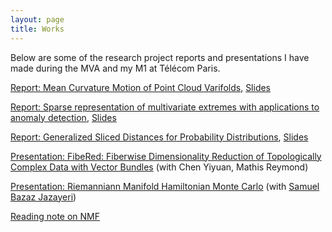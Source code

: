 ```yaml
---
layout: page
title: Works
---
```


Below are some of the research project reports and presentations I have made during the MVA and my M1 at Télécom Paris.

[Report: Mean Curvature Motion of Point Cloud Varifolds](assets/pdf/report_GDA_HARDION.pdf), [Slides](assets/pdf/GDA_Presentation.pdf)

[Report: Sparse representation of multivariate extremes with applications to anomaly detection](assets/pdf/report_EVT_HARDION.pdf), [Slides](assets/pdf/EVT_Presentation.pdf)

[Report: Generalized Sliced Distances for Probability Distributions](assets/pdf/report_OT_HARDION.pdf), [Slides](assets/pdf/HARDION_Slides.pdf)

[Presentation: FibeRed: Fiberwise Dimensionality Reduction of Topologically Complex Data with Vector Bundles](assets/pdf/TDA__FibeRed.pdf) (with Chen Yiyuan, Mathis Reymond)

[Presentation: Riemanniann Manifold Hamiltonian Monte Carlo](assets/pdf/Compstats_Presentation.pdf) (with [Samuel Bazaz Jazayeri](https://www.linkedin.com/in/samuel-bazaz-jazayeri-a522b9200/))

[Reading note on NMF](assets/pdf/Reading_Note_NMF_HARDION.pdf)
